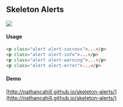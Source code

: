 ## Skeleton Alerts

![](http://i.imgur.com/yFPaqCX.png)

#### Usage

```html
<p class="alert alert-success">...</p>
<p class="alert alert-info">...</p>
<p class="alert alert-warning">...</p>
<p class="alert alert-error">...</p>
```

#### Demo

[http://nathancahill.github.io/skeleton-alerts/](http://nathancahill.github.io/skeleton-alerts/)